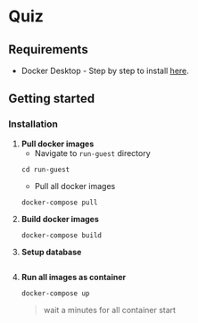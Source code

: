 # Quiz
## Requirements
* Docker Desktop - Step by step to install [here](https://docs.docker.com/engine/install/).

## Getting started
### Installation
1. **Pull docker images**
    - Navigate to `run-guest` directory
    ```
    cd run-guest
    ```
    - Pull all docker images
    ```
    docker-compose pull
    ```
2. **Build docker images**
    ```
    docker-compose build
    ```
3. **Setup database**
    ```
    ```
4. **Run all images as container**
    ```
    docker-compose up
    ```
    >wait a minutes for all container start

